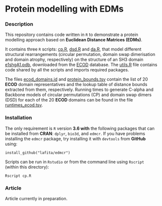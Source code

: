 # Protein modelling with EDMs

### Description
This repository contains code written in `R` to demonstrate a protein modelling approach based on **Euclidean Distance Matrices (EDMs)**.

It contains three `R` scripts: [cp.R](cp.R), [dsd.R](dsd.R) and [da.R](da.R), that model different structural rearrangements (circular permutation, domain swap dimerisation and domain atrophy, respectively) on the structure of an SH3 domain [e1shgA1.pdb](e1shgA1.pdb), downloaded from the [ECOD](http://prodata.swmed.edu/ecod) database.
The [utils.R](utils.R) file contains code shared by all the scripts and imports required packages.

The files [ecod_domains.id](ecod_domains.id) and [protein_bounds.tsv](protein_bounds.tsv) contain the list of 20 **ECOD** domain representatives and the lookup table of distance bounds extracted from them, respectively.
Running times to generate C-alpha and Backbone models of circular permutations (CP) and domain swap dimers (DSD) for each of the 20 **ECOD** domains can be found in the file [runtimes_ecod.tsv](runtimes_ecod.tsv).


### Installation

The only requirement is `R` version **3.6 with** the following packages that can be installed from **CRAN**: `dplyr`, `bio3d`, and `edmcr`.
If you have problems installing the `edmcr` package, try installing it with `devtools` from **GitHub** using:
```
install_github("lafita/edmcr")
```

Scripts can be run in `Rstudio` or from the command line using `Rscript` (within this directory):
```
Rscript cp.R
```

### Article

Article currently in preparation.

